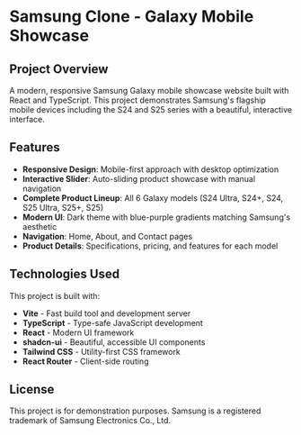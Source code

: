 # Samsung Clone - Galaxy Mobile Showcase

## Project Overview

A modern, responsive Samsung Galaxy mobile showcase website built with React and TypeScript. This project demonstrates Samsung's flagship mobile devices including the S24 and S25 series with a beautiful, interactive interface.

## Features

- **Responsive Design**: Mobile-first approach with desktop optimization
- **Interactive Slider**: Auto-sliding product showcase with manual navigation
- **Complete Product Lineup**: All 6 Galaxy models (S24 Ultra, S24+, S24, S25 Ultra, S25+, S25)
- **Modern UI**: Dark theme with blue-purple gradients matching Samsung's aesthetic
- **Navigation**: Home, About, and Contact pages
- **Product Details**: Specifications, pricing, and features for each model

## Technologies Used

This project is built with:

- **Vite** - Fast build tool and development server
- **TypeScript** - Type-safe JavaScript development
- **React** - Modern UI framework
- **shadcn-ui** - Beautiful, accessible UI components
- **Tailwind CSS** - Utility-first CSS framework
- **React Router** - Client-side routing

## License

This project is for demonstration purposes. Samsung is a registered trademark of Samsung Electronics Co., Ltd.
